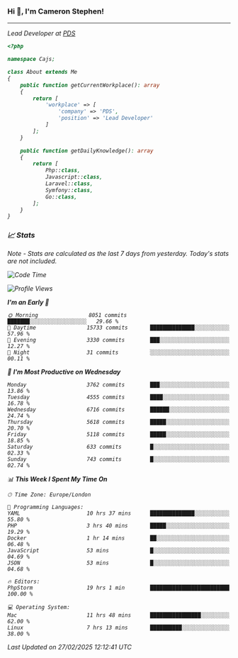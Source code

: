 ### Hi 👋, I'm Cameron Stephen!
<hr>
<p><em>Lead Developer at <a href="https://prindatasolutions.co.uk">PDS</a></p>


```php
<?php

namespace Cajs;

class About extends Me
{
    public function getCurrentWorkplace(): array
    {
        return [
            'workplace' => [
                'company' => 'PDS',
                'position' => 'Lead Developer'
            ]
        ];
    }

    public function getDailyKnowledge(): array
    {
        return [
            Php::class,
            Javascript::class,
            Laravel::class,
            Symfony::class,
            Go::class,
        ];
    }
}
```

### 📈 Stats
<p><em>Note - Stats are calculated as the last 7 days from yesterday. Today's stats are not included.</em></p>


<!--START_SECTION:waka-->
![Code Time](http://img.shields.io/badge/Code%20Time-4%2C359%20hrs%2010%20mins-blue)

![Profile Views](http://img.shields.io/badge/Profile%20Views-3-blue)

**I'm an Early 🐤** 

```text
🌞 Morning                8051 commits        ███████░░░░░░░░░░░░░░░░░░   29.66 % 
🌆 Daytime                15733 commits       ██████████████░░░░░░░░░░░   57.96 % 
🌃 Evening                3330 commits        ███░░░░░░░░░░░░░░░░░░░░░░   12.27 % 
🌙 Night                  31 commits          ░░░░░░░░░░░░░░░░░░░░░░░░░   00.11 % 
```
📅 **I'm Most Productive on Wednesday** 

```text
Monday                   3762 commits        ███░░░░░░░░░░░░░░░░░░░░░░   13.86 % 
Tuesday                  4555 commits        ████░░░░░░░░░░░░░░░░░░░░░   16.78 % 
Wednesday                6716 commits        ██████░░░░░░░░░░░░░░░░░░░   24.74 % 
Thursday                 5618 commits        █████░░░░░░░░░░░░░░░░░░░░   20.70 % 
Friday                   5118 commits        █████░░░░░░░░░░░░░░░░░░░░   18.85 % 
Saturday                 633 commits         █░░░░░░░░░░░░░░░░░░░░░░░░   02.33 % 
Sunday                   743 commits         █░░░░░░░░░░░░░░░░░░░░░░░░   02.74 % 
```


📊 **This Week I Spent My Time On** 

```text
🕑︎ Time Zone: Europe/London

💬 Programming Languages: 
YAML                     10 hrs 37 mins      ██████████████░░░░░░░░░░░   55.80 % 
PHP                      3 hrs 40 mins       █████░░░░░░░░░░░░░░░░░░░░   19.29 % 
Docker                   1 hr 14 mins        ██░░░░░░░░░░░░░░░░░░░░░░░   06.48 % 
JavaScript               53 mins             █░░░░░░░░░░░░░░░░░░░░░░░░   04.69 % 
JSON                     53 mins             █░░░░░░░░░░░░░░░░░░░░░░░░   04.68 % 

🔥 Editors: 
PhpStorm                 19 hrs 1 min        █████████████████████████   100.00 % 

💻 Operating System: 
Mac                      11 hrs 48 mins      ████████████████░░░░░░░░░   62.00 % 
Linux                    7 hrs 13 mins       ██████████░░░░░░░░░░░░░░░   38.00 % 
```


 Last Updated on 27/02/2025 12:12:41 UTC
<!--END_SECTION:waka-->
